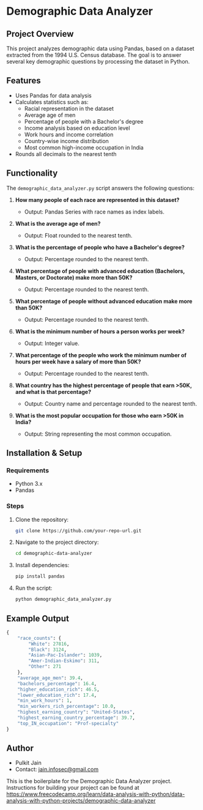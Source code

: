 # Demographic Data Analyzer

## Project Overview
This project analyzes demographic data using Pandas, based on a dataset extracted from the 1994 U.S. Census database. The goal is to answer several key demographic questions by processing the dataset in Python.

## Features
- Uses Pandas for data analysis
- Calculates statistics such as:
  - Racial representation in the dataset
  - Average age of men
  - Percentage of people with a Bachelor's degree
  - Income analysis based on education level
  - Work hours and income correlation
  - Country-wise income distribution
  - Most common high-income occupation in India
- Rounds all decimals to the nearest tenth

## Functionality
The `demographic_data_analyzer.py` script answers the following questions:
1. **How many people of each race are represented in this dataset?**
   - Output: Pandas Series with race names as index labels.

2. **What is the average age of men?**
   - Output: Float rounded to the nearest tenth.

3. **What is the percentage of people who have a Bachelor's degree?**
   - Output: Percentage rounded to the nearest tenth.

4. **What percentage of people with advanced education (Bachelors, Masters, or Doctorate) make more than 50K?**
   - Output: Percentage rounded to the nearest tenth.

5. **What percentage of people without advanced education make more than 50K?**
   - Output: Percentage rounded to the nearest tenth.

6. **What is the minimum number of hours a person works per week?**
   - Output: Integer value.

7. **What percentage of the people who work the minimum number of hours per week have a salary of more than 50K?**
   - Output: Percentage rounded to the nearest tenth.

8. **What country has the highest percentage of people that earn >50K, and what is that percentage?**
   - Output: Country name and percentage rounded to the nearest tenth.

9. **What is the most popular occupation for those who earn >50K in India?**
   - Output: String representing the most common occupation.

## Installation & Setup
### Requirements
- Python 3.x
- Pandas

### Steps
1. Clone the repository:
   ```sh
   git clone https://github.com/your-repo-url.git
   ```
2. Navigate to the project directory:
   ```sh
   cd demographic-data-analyzer
   ```
3. Install dependencies:
   ```sh
   pip install pandas
   ```
4. Run the script:
   ```sh
   python demographic_data_analyzer.py
   ```

## Example Output
```python
{
    "race_counts": {
        "White": 27816,
        "Black": 3124,
        "Asian-Pac-Islander": 1039,
        "Amer-Indian-Eskimo": 311,
        "Other": 271
    },
    "average_age_men": 39.4,
    "bachelors_percentage": 16.4,
    "higher_education_rich": 46.5,
    "lower_education_rich": 17.4,
    "min_work_hours": 1,
    "min_workers_rich_percentage": 10.0,
    "highest_earning_country": "United-States",
    "highest_earning_country_percentage": 39.7,
    "top_IN_occupation": "Prof-specialty"
}
```

## Author
- Pulkit Jain
- Contact: jain.infosec@gmail.com



This is the boilerplate for the Demographic Data Analyzer project. Instructions for building your project can be found at https://www.freecodecamp.org/learn/data-analysis-with-python/data-analysis-with-python-projects/demographic-data-analyzer
